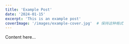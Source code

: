 ```yaml
---
title: 'Example Post'
date: '2024-01-15'
excerpt: 'This is an example post'
coverImage: '/images/example-cover.jpg'  # 保持这种格式
---
```


Content here... 